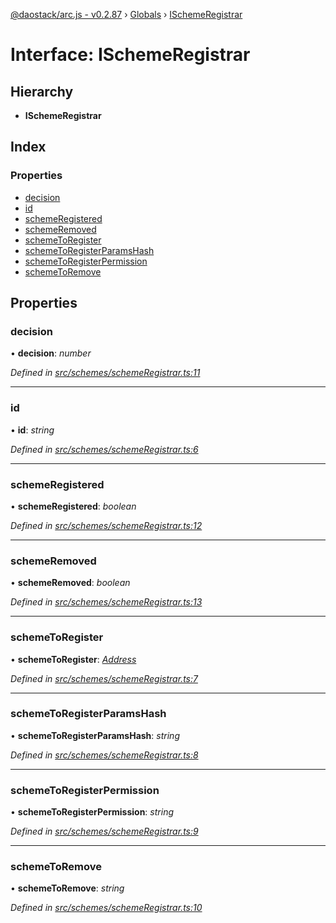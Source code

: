 [@daostack/arc.js - v0.2.87](../README.md) › [Globals](../globals.md) › [ISchemeRegistrar](ischemeregistrar.md)

# Interface: ISchemeRegistrar

## Hierarchy

* **ISchemeRegistrar**

## Index

### Properties

* [decision](ischemeregistrar.md#decision)
* [id](ischemeregistrar.md#id)
* [schemeRegistered](ischemeregistrar.md#schemeregistered)
* [schemeRemoved](ischemeregistrar.md#schemeremoved)
* [schemeToRegister](ischemeregistrar.md#schemetoregister)
* [schemeToRegisterParamsHash](ischemeregistrar.md#schemetoregisterparamshash)
* [schemeToRegisterPermission](ischemeregistrar.md#schemetoregisterpermission)
* [schemeToRemove](ischemeregistrar.md#schemetoremove)

## Properties

###  decision

• **decision**: *number*

*Defined in [src/schemes/schemeRegistrar.ts:11](https://github.com/daostack/alchemy-monorepo/blob/6a18bc5/packages/arc.js/src/schemes/schemeRegistrar.ts#L11)*

___

###  id

• **id**: *string*

*Defined in [src/schemes/schemeRegistrar.ts:6](https://github.com/daostack/alchemy-monorepo/blob/6a18bc5/packages/arc.js/src/schemes/schemeRegistrar.ts#L6)*

___

###  schemeRegistered

• **schemeRegistered**: *boolean*

*Defined in [src/schemes/schemeRegistrar.ts:12](https://github.com/daostack/alchemy-monorepo/blob/6a18bc5/packages/arc.js/src/schemes/schemeRegistrar.ts#L12)*

___

###  schemeRemoved

• **schemeRemoved**: *boolean*

*Defined in [src/schemes/schemeRegistrar.ts:13](https://github.com/daostack/alchemy-monorepo/blob/6a18bc5/packages/arc.js/src/schemes/schemeRegistrar.ts#L13)*

___

###  schemeToRegister

• **schemeToRegister**: *[Address](../globals.md#address)*

*Defined in [src/schemes/schemeRegistrar.ts:7](https://github.com/daostack/alchemy-monorepo/blob/6a18bc5/packages/arc.js/src/schemes/schemeRegistrar.ts#L7)*

___

###  schemeToRegisterParamsHash

• **schemeToRegisterParamsHash**: *string*

*Defined in [src/schemes/schemeRegistrar.ts:8](https://github.com/daostack/alchemy-monorepo/blob/6a18bc5/packages/arc.js/src/schemes/schemeRegistrar.ts#L8)*

___

###  schemeToRegisterPermission

• **schemeToRegisterPermission**: *string*

*Defined in [src/schemes/schemeRegistrar.ts:9](https://github.com/daostack/alchemy-monorepo/blob/6a18bc5/packages/arc.js/src/schemes/schemeRegistrar.ts#L9)*

___

###  schemeToRemove

• **schemeToRemove**: *string*

*Defined in [src/schemes/schemeRegistrar.ts:10](https://github.com/daostack/alchemy-monorepo/blob/6a18bc5/packages/arc.js/src/schemes/schemeRegistrar.ts#L10)*
